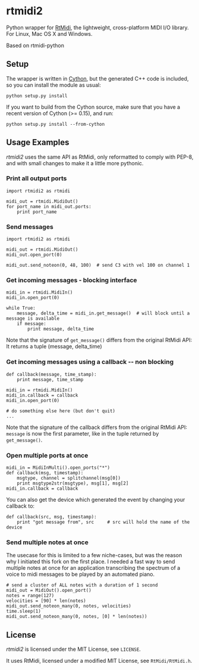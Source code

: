 # rtmidi2

Python wrapper for [RtMidi](http://www.music.mcgill.ca/~gary/rtmidi/), the
lightweight, cross-platform MIDI I/O library. For Linux, Mac OS X and Windows.

Based on rtmidi-python

## Setup

The wrapper is written in [Cython](http://www.cython.org), but the generated
C++ code is included, so you can install the module as usual:

    python setup.py install

If you want to build from the Cython source, make sure that you have a recent
version of Cython (>= 0.15), and run:

    python setup.py install --from-cython

## Usage Examples

_rtmidi2_ uses the same API as RtMidi, only reformatted to comply with PEP-8,
and with small changes to make it a little more pythonic.

### Print all output ports

    import rtmidi2 as rtmidi

    midi_out = rtmidi.MidiOut()
    for port_name in midi_out.ports:
        print port_name

### Send messages

    import rtmidi2 as rtmidi

    midi_out = rtmidi.MidiOut()
    midi_out.open_port(0)

    midi_out.send_noteon(0, 48, 100)  # send C3 with vel 100 on channel 1

### Get incoming messages - blocking interface

    midi_in = rtmidi.MidiIn()
    midi_in.open_port(0)

    while True:
        message, delta_time = midi_in.get_message()  # will block until a message is available
        if message:
            print message, delta_time

Note that the signature of `get_message()` differs from the original RtMidi
API: It returns a tuple (message, delta_time)

### Get incoming messages using a callback -- non blocking

    def callback(message, time_stamp):
        print message, time_stamp

    midi_in = rtmidi.MidiIn()
    midi_in.callback = callback
    midi_in.open_port(0)

    # do something else here (but don't quit)
    ...

Note that the signature of the callback differs from the original RtMidi API:
`message` is now the first parameter, like in the tuple returned by
`get_message()`.

### Open multiple ports at once
   
    midi_in = MidiInMulti().open_ports("*")
    def callback(msg, timestamp):
        msgtype, channel = splitchannel(msg[0])
        print msgtype2str(msgtype), msg[1], msg[2]
    midi_in.callback = callback
    
You can also get the device which generated the event by changing your callback to:

    def callback(src, msg, timestamp):
        print "got message from", src     # src will hold the name of the device
        
### Send multiple notes at once

The usecase for this is limited to a few niche-cases, but was the reason why I initiated
this fork on the first place. I needed a fast way to send multiple notes at once for
an application transcribing the spectrum of a voice to midi messages to be played
by an automated piano.

    # send a cluster of ALL notes with a duration of 1 second
    midi_out = MidiOut().open_port()
    notes = range(127)
    velocities = [90] * len(notes)
    midi_out.send_noteon_many(0, notes, velocities)
    time.sleep(1)
    midi_out.send_noteon_many(0, notes, [0] * len(notes))

## License

_rtmidi2_ is licensed under the MIT License, see `LICENSE`.

It uses RtMidi, licensed under a modified MIT License, see `RtMidi/RtMidi.h`.
